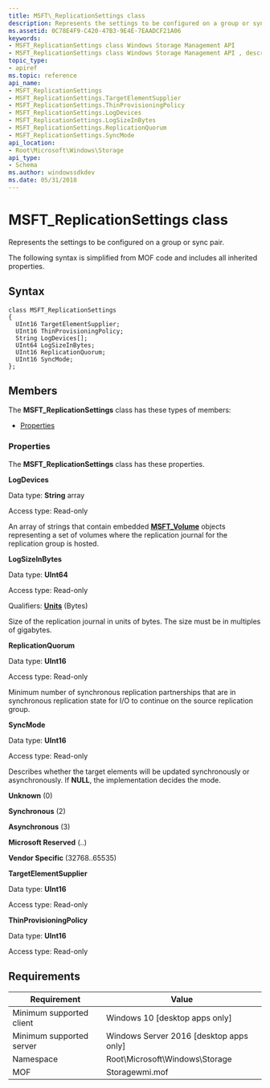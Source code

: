 ```yaml
---
title: MSFT\_ReplicationSettings class
description: Represents the settings to be configured on a group or sync pair.
ms.assetid: 0C78E4F9-C420-47B3-9E4E-7EAADCF21A06
keywords:
- MSFT_ReplicationSettings class Windows Storage Management API
- MSFT_ReplicationSettings class Windows Storage Management API , described
topic_type:
- apiref
ms.topic: reference
api_name:
- MSFT_ReplicationSettings
- MSFT_ReplicationSettings.TargetElementSupplier
- MSFT_ReplicationSettings.ThinProvisioningPolicy
- MSFT_ReplicationSettings.LogDevices
- MSFT_ReplicationSettings.LogSizeInBytes
- MSFT_ReplicationSettings.ReplicationQuorum
- MSFT_ReplicationSettings.SyncMode
api_location:
- Root\Microsoft\Windows\Storage
api_type:
- Schema
ms.author: windowssdkdev
ms.date: 05/31/2018
---
```


# MSFT\_ReplicationSettings class

Represents the settings to be configured on a group or sync pair.

The following syntax is simplified from MOF code and includes all inherited properties.

## Syntax

``` syntax
class MSFT_ReplicationSettings
{
  UInt16 TargetElementSupplier;
  UInt16 ThinProvisioningPolicy;
  String LogDevices[];
  UInt64 LogSizeInBytes;
  UInt16 ReplicationQuorum;
  UInt16 SyncMode;
};
```

## Members

The **MSFT\_ReplicationSettings** class has these types of members:

-   [Properties](#properties)

### Properties

The **MSFT\_ReplicationSettings** class has these properties.

 

**LogDevices**
   

Data type: **String** array
 

Access type: Read-only
 

An array of strings that contain embedded [**MSFT\_Volume**](msft-volume.md) objects representing a set of volumes where the replication journal for the replication group is hosted.

 

**LogSizeInBytes**
   

Data type: **UInt64**
 

Access type: Read-only
 

Qualifiers: [**Units**](/windows/win32/wmisdk/standard-qualifiers) (Bytes)
 

Size of the replication journal in units of bytes. The size must be in multiples of gigabytes.

 

**ReplicationQuorum**
   

Data type: **UInt16**
 

Access type: Read-only
 

Minimum number of synchronous replication partnerships that are in synchronous replication state for I/O to continue on the source replication group.

 

**SyncMode**
   

Data type: **UInt16**
 

Access type: Read-only
 

Describes whether the target elements will be updated synchronously or asynchronously. If **NULL**, the implementation decides the mode.

 

**Unknown** (0)
 

**Synchronous** (2)
 

**Asynchronous** (3)
 

**Microsoft Reserved** (..)
 

**Vendor Specific** (32768..65535)
 

 

**TargetElementSupplier**
   

Data type: **UInt16**
 

Access type: Read-only
 

 

**ThinProvisioningPolicy**
   

Data type: **UInt16**
 

Access type: Read-only
 

 

## Requirements



| Requirement | Value |
|-------------------------------------|-------------------------------------------------------------------------------------------|
| Minimum supported client | Windows 10 \[desktop apps only\]                                               |
| Minimum supported server | Windows Server 2016 \[desktop apps only\]                                      |
| Namespace                | Root\\Microsoft\\Windows\\Storage                                              |
| MOF                      |  Storagewmi.mof  |



 

